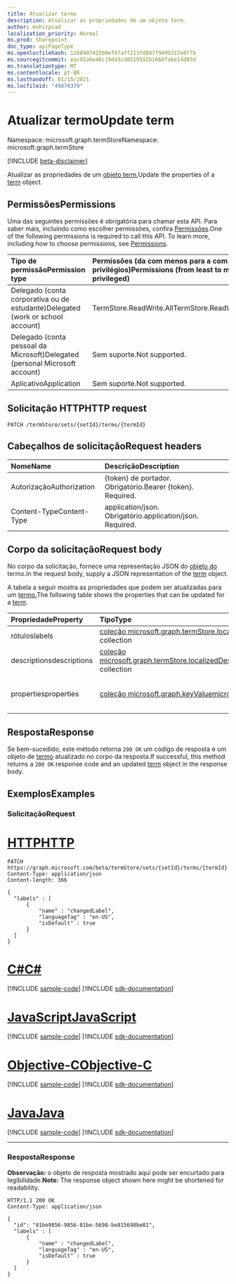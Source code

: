 ```yaml
---
title: Atualizar termo
description: Atualizar as propriedades de um objeto term.
author: mohitpcad
localization_priority: Normal
ms.prod: Sharepoint
doc_type: apiPageType
ms.openlocfilehash: 1168407425b0ef8faff213fd807f9499317e0f7b
ms.sourcegitcommit: eacd2a6e46c19dd3cd8519592b1668fabe14d85d
ms.translationtype: MT
ms.contentlocale: pt-BR
ms.lasthandoff: 01/15/2021
ms.locfileid: "49874379"
---
```

# <a name="update-term"></a><span data-ttu-id="05d10-103">Atualizar termo</span><span class="sxs-lookup"><span data-stu-id="05d10-103">Update term</span></span>
<span data-ttu-id="05d10-104">Namespace: microsoft.graph.termStore</span><span class="sxs-lookup"><span data-stu-id="05d10-104">Namespace: microsoft.graph.termStore</span></span>

[!INCLUDE [beta-disclaimer](../../includes/beta-disclaimer.md)]

<span data-ttu-id="05d10-105">Atualizar as propriedades de um [objeto term.](../resources/termstore-term.md)</span><span class="sxs-lookup"><span data-stu-id="05d10-105">Update the properties of a [term](../resources/termstore-term.md) object.</span></span>

## <a name="permissions"></a><span data-ttu-id="05d10-106">Permissões</span><span class="sxs-lookup"><span data-stu-id="05d10-106">Permissions</span></span>
<span data-ttu-id="05d10-p101">Uma das seguintes permissões é obrigatória para chamar esta API. Para saber mais, incluindo como escolher permissões, confira [Permissões](/graph/permissions-reference).</span><span class="sxs-lookup"><span data-stu-id="05d10-p101">One of the following permissions is required to call this API. To learn more, including how to choose permissions, see [Permissions](/graph/permissions-reference).</span></span>

|<span data-ttu-id="05d10-109">Tipo de permissão</span><span class="sxs-lookup"><span data-stu-id="05d10-109">Permission type</span></span>|<span data-ttu-id="05d10-110">Permissões (da com menos para a com mais privilégios)</span><span class="sxs-lookup"><span data-stu-id="05d10-110">Permissions (from least to most privileged)</span></span>|
|:---|:---|
|<span data-ttu-id="05d10-111">Delegado (conta corporativa ou de estudante)</span><span class="sxs-lookup"><span data-stu-id="05d10-111">Delegated (work or school account)</span></span> | <span data-ttu-id="05d10-112">TermStore.ReadWrite.All</span><span class="sxs-lookup"><span data-stu-id="05d10-112">TermStore.ReadWrite.All</span></span> |
|<span data-ttu-id="05d10-113">Delegado (conta pessoal da Microsoft)</span><span class="sxs-lookup"><span data-stu-id="05d10-113">Delegated (personal Microsoft account)</span></span> | <span data-ttu-id="05d10-114">Sem suporte.</span><span class="sxs-lookup"><span data-stu-id="05d10-114">Not supported.</span></span>    |
|<span data-ttu-id="05d10-115">Aplicativo</span><span class="sxs-lookup"><span data-stu-id="05d10-115">Application</span></span> | <span data-ttu-id="05d10-116">Sem suporte.</span><span class="sxs-lookup"><span data-stu-id="05d10-116">Not supported.</span></span> |


## <a name="http-request"></a><span data-ttu-id="05d10-117">Solicitação HTTP</span><span class="sxs-lookup"><span data-stu-id="05d10-117">HTTP request</span></span>

<!-- {
  "blockType": "ignored"
}-->

``` http
PATCH /termStore/sets/{setId}/terms/{termId}
```

## <a name="request-headers"></a><span data-ttu-id="05d10-118">Cabeçalhos de solicitação</span><span class="sxs-lookup"><span data-stu-id="05d10-118">Request headers</span></span>
|<span data-ttu-id="05d10-119">Nome</span><span class="sxs-lookup"><span data-stu-id="05d10-119">Name</span></span>|<span data-ttu-id="05d10-120">Descrição</span><span class="sxs-lookup"><span data-stu-id="05d10-120">Description</span></span>|
|:---|:---|
|<span data-ttu-id="05d10-121">Autorização</span><span class="sxs-lookup"><span data-stu-id="05d10-121">Authorization</span></span>|<span data-ttu-id="05d10-p102">{token} de portador. Obrigatório.</span><span class="sxs-lookup"><span data-stu-id="05d10-p102">Bearer {token}. Required.</span></span>|
|<span data-ttu-id="05d10-124">Content-Type</span><span class="sxs-lookup"><span data-stu-id="05d10-124">Content-Type</span></span>|<span data-ttu-id="05d10-p103">application/json. Obrigatório.</span><span class="sxs-lookup"><span data-stu-id="05d10-p103">application/json. Required.</span></span>|

## <a name="request-body"></a><span data-ttu-id="05d10-127">Corpo da solicitação</span><span class="sxs-lookup"><span data-stu-id="05d10-127">Request body</span></span>
<span data-ttu-id="05d10-128">No corpo da solicitação, fornece uma representação JSON do [objeto do](../resources/termstore-term.md) termo.</span><span class="sxs-lookup"><span data-stu-id="05d10-128">In the request body, supply a JSON representation of the [term](../resources/termstore-term.md) object.</span></span>

<span data-ttu-id="05d10-129">A tabela a seguir mostra as propriedades que podem ser atualizadas para um [termo.](../resources/termstore-term.md)</span><span class="sxs-lookup"><span data-stu-id="05d10-129">The following table shows the properties that can be updated for a [term](../resources/termstore-term.md).</span></span>

|<span data-ttu-id="05d10-130">Propriedade</span><span class="sxs-lookup"><span data-stu-id="05d10-130">Property</span></span>|<span data-ttu-id="05d10-131">Tipo</span><span class="sxs-lookup"><span data-stu-id="05d10-131">Type</span></span>|<span data-ttu-id="05d10-132">Descrição</span><span class="sxs-lookup"><span data-stu-id="05d10-132">Description</span></span>|
|:---|:---|:---|
|<span data-ttu-id="05d10-133">rótulos</span><span class="sxs-lookup"><span data-stu-id="05d10-133">labels</span></span>|<span data-ttu-id="05d10-134">[coleção microsoft.graph.termStore.localizedLabel](../resources/termstore-localizedlabel.md)</span><span class="sxs-lookup"><span data-stu-id="05d10-134">[microsoft.graph.termStore.localizedLabel](../resources/termstore-localizedlabel.md) collection</span></span>|<span data-ttu-id="05d10-135">rótulos de um termo</span><span class="sxs-lookup"><span data-stu-id="05d10-135">labels of a term</span></span>|
|<span data-ttu-id="05d10-136">descriptions</span><span class="sxs-lookup"><span data-stu-id="05d10-136">descriptions</span></span>|<span data-ttu-id="05d10-137">[coleção microsoft.graph.termStore.localizedDescription](../resources/termstore-localizeddescription.md)</span><span class="sxs-lookup"><span data-stu-id="05d10-137">[microsoft.graph.termStore.localizedDescription](../resources/termstore-localizeddescription.md) collection</span></span>|<span data-ttu-id="05d10-138">descrição sobre o termo</span><span class="sxs-lookup"><span data-stu-id="05d10-138">description about the term</span></span>|
|<span data-ttu-id="05d10-139">properties</span><span class="sxs-lookup"><span data-stu-id="05d10-139">properties</span></span>|<span data-ttu-id="05d10-140">[coleção microsoft.graph.keyValue](../resources/keyvalue.md)</span><span class="sxs-lookup"><span data-stu-id="05d10-140">[microsoft.graph.keyValue](../resources/keyvalue.md) collection</span></span>|<span data-ttu-id="05d10-141">associadas ao termo</span><span class="sxs-lookup"><span data-stu-id="05d10-141">properties associated with the term</span></span>|



## <a name="response"></a><span data-ttu-id="05d10-142">Resposta</span><span class="sxs-lookup"><span data-stu-id="05d10-142">Response</span></span>

<span data-ttu-id="05d10-143">Se bem-sucedido, este método retorna `200 OK` um código de resposta e um objeto de [termo](../resources/termstore-term.md) atualizado no corpo da resposta.</span><span class="sxs-lookup"><span data-stu-id="05d10-143">If successful, this method returns a `200 OK` response code and an updated [term](../resources/termstore-term.md) object in the response body.</span></span>

## <a name="examples"></a><span data-ttu-id="05d10-144">Exemplos</span><span class="sxs-lookup"><span data-stu-id="05d10-144">Examples</span></span>

### <a name="request"></a><span data-ttu-id="05d10-145">Solicitação</span><span class="sxs-lookup"><span data-stu-id="05d10-145">Request</span></span>

# <a name="http"></a>[<span data-ttu-id="05d10-146">HTTP</span><span class="sxs-lookup"><span data-stu-id="05d10-146">HTTP</span></span>](#tab/http)
<!-- {
  "blockType": "request",
  "name": "update_term"
} -->

``` http
PATCH https://graph.microsoft.com/beta/termStore/sets/{setId}/terms/{termId}
Content-Type: application/json
Content-length: 366

{
  "labels" : [
      {
          "name" : "changedLabel",
          "languageTag" : "en-US",
          "isDefault" : true
      }
  ]
}
```
# <a name="c"></a>[<span data-ttu-id="05d10-147">C#</span><span class="sxs-lookup"><span data-stu-id="05d10-147">C#</span></span>](#tab/csharp)
[!INCLUDE [sample-code](../includes/snippets/csharp/update-term-csharp-snippets.md)]
[!INCLUDE [sdk-documentation](../includes/snippets/snippets-sdk-documentation-link.md)]

# <a name="javascript"></a>[<span data-ttu-id="05d10-148">JavaScript</span><span class="sxs-lookup"><span data-stu-id="05d10-148">JavaScript</span></span>](#tab/javascript)
[!INCLUDE [sample-code](../includes/snippets/javascript/update-term-javascript-snippets.md)]
[!INCLUDE [sdk-documentation](../includes/snippets/snippets-sdk-documentation-link.md)]

# <a name="objective-c"></a>[<span data-ttu-id="05d10-149">Objective-C</span><span class="sxs-lookup"><span data-stu-id="05d10-149">Objective-C</span></span>](#tab/objc)
[!INCLUDE [sample-code](../includes/snippets/objc/update-term-objc-snippets.md)]
[!INCLUDE [sdk-documentation](../includes/snippets/snippets-sdk-documentation-link.md)]

# <a name="java"></a>[<span data-ttu-id="05d10-150">Java</span><span class="sxs-lookup"><span data-stu-id="05d10-150">Java</span></span>](#tab/java)
[!INCLUDE [sample-code](../includes/snippets/java/update-term-java-snippets.md)]
[!INCLUDE [sdk-documentation](../includes/snippets/snippets-sdk-documentation-link.md)]

---



### <a name="response"></a><span data-ttu-id="05d10-151">Resposta</span><span class="sxs-lookup"><span data-stu-id="05d10-151">Response</span></span>
<span data-ttu-id="05d10-152">**Observação:** o objeto de resposta mostrado aqui pode ser encurtado para legibilidade.</span><span class="sxs-lookup"><span data-stu-id="05d10-152">**Note:** The response object shown here might be shortened for readability.</span></span>
<!-- {
  "blockType": "response",
  "truncated": true,
  "@odata.type": "microsoft.graph.termStore.term"
}-->

``` http
HTTP/1.1 200 OK
Content-Type: application/json

{
  "id": "81be9856-9856-81be-5698-be815698be81",
  "labels" : [
      {
          "name" : "changedLabel",
          "languageTag" : "en-US",
          "isDefault" : true
      }
  ]
}
```

[microsoft.graph.termStore.term]: ../resources/termstore-term.md

<!--
{
  "type": "#page.annotation",
  "description": "Get term entity in termStore",
  "keywords": "term,termStore",
  "section": "documentation",
  "tocPath": "termStore/Update term",
  "suppressions": [
  ]
}
-->


